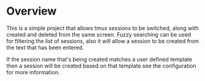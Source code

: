 # Overview
This is a simple project that allows tmux sessions to be switched, along with created and deleted from the same screen.
Fuzzy searching can be used for filtering the list of sessions, also it will allow a session to be created from the text that has been entered.

If the session name that's being created matches a user defined template then a session will be created based on that template see the configuration for more information.
